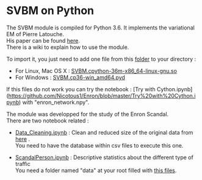 # SVBM on Python
The SVBM module is compiled for Python 3.6. It implements the variational EM of Pierre Latouche.<br>
His paper can be found [here](https://drive.google.com/open?id=1TH90r7auLsqnAXUpRYTLH8PKmaFpXvkw).<br>
There is a wiki to explain how to use the module.<br>

To import it, you just need to add one file from this [folder](https://github.com/Nicotous1/Enron/blob/master/module/) to your directory :
* For Linux, Mac OS X : [SVBM.cpython-36m-x86_64-linux-gnu.so](https://github.com/Nicotous1/Enron/blob/master/module/SVBM.cpython-36m-x86_64-linux-gnu.so)
* For Windows : [SVBM.cp36-win_amd64.pyd](https://github.com/Nicotous1/Enron/blob/master/module/SVBM.cp36-win_amd64.pyd)

If this files do not work you can try the notebook : [Try with Cython.ipynb] (https://github.com/Nicotous1/Enron/blob/master/Try%20with%20Cython.ipynb) with "enron_network.npy".


The module was developped for the study of the Enron Scandal.<br>
There are two notebook related :
* [Data_Cleaning.ipynb](https://github.com/Nicotous1/Enron/blob/master/Data_Cleaning.ipynb) : Clean and reduced size of the original data from [here](http://www.ahschulz.de/enron-email-data/) .<br>
You need to have the database within csv files to execute this one.

* [ScandalPerson.ipynb](https://github.com/Nicotous1/Enron/blob/master/ScandalPerson.ipynb) : Descriptive statistics about the different type of traffic<br>
You need a folder named "data" at your root filled with [this files](https://drive.google.com/open?id=1O3YPJKMkcAz11q_7xz0X-W_Xt1q_EojT).
